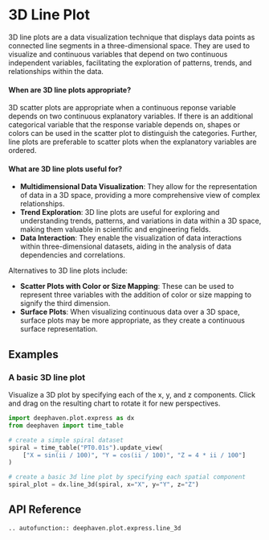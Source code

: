 # 3D Line Plot

3D line plots are a data visualization technique that displays data points as connected line segments in a three-dimensional space. They are used to visualize and continuous variables that depend on two continuous independent variables, facilitating the exploration of patterns, trends, and relationships within the data.

#### When are 3D line plots appropriate?

3D scatter plots are appropriate when a continuous reponse variable depends on two continuous explanatory variables. If there is an additional categorical variable that the response variable depends on, shapes or colors can be used in the scatter plot to distinguish the categories. Further, line plots are preferable to scatter plots when the explanatory variables are ordered.

#### What are 3D line plots useful for?

- **Multidimensional Data Visualization**: They allow for the representation of data in a 3D space, providing a more comprehensive view of complex relationships.
- **Trend Exploration**: 3D line plots are useful for exploring and understanding trends, patterns, and variations in data within a 3D space, making them valuable in scientific and engineering fields.
- **Data Interaction**: They enable the visualization of data interactions within three-dimensional datasets, aiding in the analysis of data dependencies and correlations.

Alternatives to 3D line plots include:

- **Scatter Plots with Color or Size Mapping**: These can be used to represent three variables with the addition of color or size mapping to signify the third dimension.
- **Surface Plots**: When visualizing continuous data over a 3D space, surface plots may be more appropriate, as they create a continuous surface representation.

## Examples

### A basic 3D line plot

Visualize a 3D plot by specifying each of the x, y, and z components. Click and drag on the resulting chart to rotate it for new perspectives.

```python order=spiral_plot,spiral
import deephaven.plot.express as dx
from deephaven import time_table

# create a simple spiral dataset
spiral = time_table("PT0.01s").update_view(
    ["X = sin(ii / 100)", "Y = cos(ii / 100)", "Z = 4 * ii / 100"]
)

# create a basic 3d line plot by specifying each spatial component
spiral_plot = dx.line_3d(spiral, x="X", y="Y", z="Z")
```

## API Reference
```{eval-rst}
.. autofunction:: deephaven.plot.express.line_3d
```